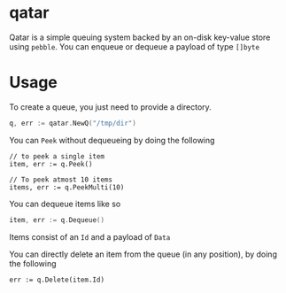 # qatar

Qatar is a simple queuing system backed by an on-disk key-value store using
`pebble`. You can enqueue or dequeue a payload of type `[]byte`

# Usage

To create a queue, you just need to provide a directory.

```go
q, err := qatar.NewQ("/tmp/dir")
```

You can `Peek` without dequeueing by doing the following

```
// to peek a single item
item, err := q.Peek()

// To peek atmost 10 items
items, err := q.PeekMulti(10)
```

You can dequeue items like so

```go
item, err := q.Dequeue()
```

Items consist of an `Id` and a payload of `Data`

You can directly delete an item from the queue (in any position), by doing the
following

```
err := q.Delete(item.Id)
```
